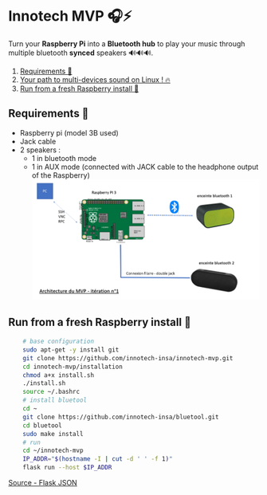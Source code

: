 # Innotech MVP :headphones::zap:

Turn your **Raspberry Pi** into a **Bluetooth hub** to play your music through multiple bluetooth **synced** speakers 🔊🔊🔊.

1. [Requirements 📜](<#Requirements 📜>)
1. [Your path to multi-devices sound on Linux ! 🔥](./installation/README.md)
1. [Run from a fresh Raspberry install 🐍](<#Run from a fresh Raspberry install 🐍>)

## Requirements 📜
- Raspberry pi (model 3B used)
- Jack cable
- 2 speakers :
    - 1 in bluetooth mode
    - 1 in AUX mode (connected with JACK cable to the headphone output of the Raspberry)
    ![architecture](./installation/architecture.png)

## Run from a fresh Raspberry install 🐍
```bash
    # base configuration
    sudo apt-get -y install git
    git clone https://github.com/innotech-insa/innotech-mvp.git
    cd innotech-mvp/installation
    chmod a+x install.sh
    ./install.sh
    source ~/.bashrc
    # install bluetool
    cd ~
    git clone https://github.com/innotech-insa/bluetool.git
    cd bluetool
    sudo make install
    # run
    cd ~/innotech-mvp
    IP_ADDR="$(hostname -I | cut -d ' ' -f 1)"
    flask run --host $IP_ADDR
```

[Source - Flask JSON](https://pypi.org/project/Flask-JSON/)
